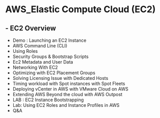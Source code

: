 # AWS_Elastic Compute Cloud (EC2)

## - EC2 Overview
- Demo : Launching an EC2 Instance
- AWS Command Line (CLI)
- Using Roles
- Security Groups & Bootstrap Scripts
- Ec2 Metadata and User Data
- Networking With EC2
- Optimizing with EC2 Placement Groups
- Solving Licensing Issue with Dedicated Hosts
- Timing workload with Spot instances with Spot Fleets
- Deploying vCenter in AWS with VMware Cloud on AWS
- Extending AWS Beyond the cloud with AWS Outpost
- LAB : EC2 Instance Bootstrapping
- Lab: Using EC2 Roles and Instance Profiles in AWS
- Q&A
